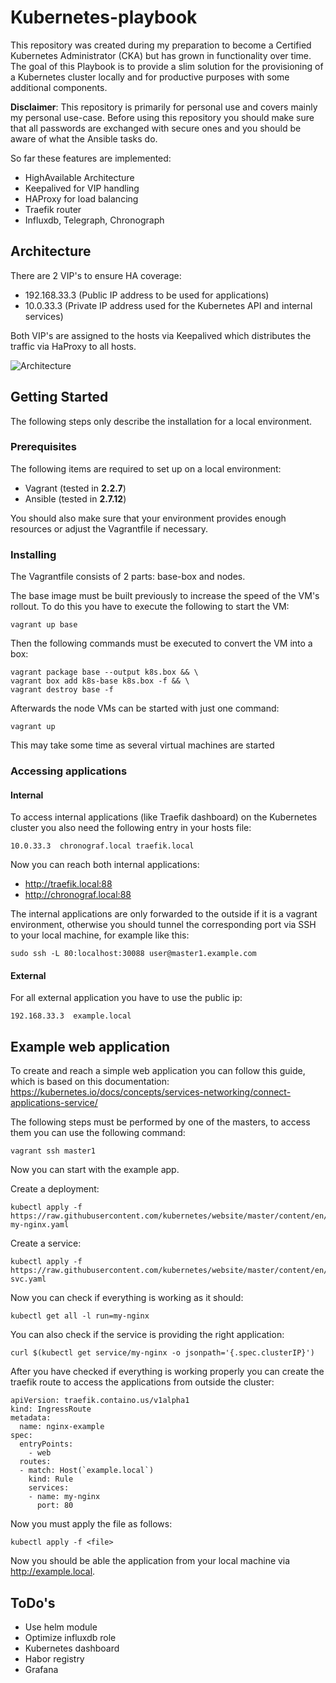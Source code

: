 
# Kubernetes-playbook

This repository was created during my preparation to become a Certified Kubernetes Administrator (CKA) but has grown in functionality over time. The goal of this Playbook is to provide a slim solution for the provisioning of a Kubernetes cluster locally and for productive purposes with some additional components.

**Disclaimer**: This repository is primarily for personal use and covers mainly my personal use-case. Before using this repository you should make sure that all passwords are exchanged with secure ones and you should be aware of what the Ansible tasks do.

So far these features are implemented:
* HighAvailable Architecture
* Keepalived for VIP handling
* HAProxy for load balancing
* Traefik router
* Influxdb, Telegraph, Chronograph

## Architecture

There are 2 VIP's to ensure HA coverage: 
* 192.168.33.3 (Public IP address to be used for applications)
* 10.0.33.3 (Private IP address used for the Kubernetes API and internal services)

Both VIP's are assigned to the hosts via Keepalived which distributes the traffic via HaProxy to all hosts.

![Architecture](https://raw.githubusercontent.com/pixiono/kubernetes-playbook/master/docs/architecture.png)

## Getting Started

The following steps only describe the installation for a local environment.

### Prerequisites
The following items are required to set up on a local environment:
* Vagrant (tested in **2.2.7**)
* Ansible (tested in **2.7.12**)

You should also make sure that your environment provides enough resources or adjust the Vagrantfile if necessary.

### Installing

The Vagrantfile consists of 2 parts: base-box and nodes.
 
The base image must be built previously to increase the speed of the VM's rollout. To do this you have to execute the following to start the VM:

```
vagrant up base
```

Then the following commands must be executed to convert the VM into a box:
```
vagrant package base --output k8s.box && \
vagrant box add k8s-base k8s.box -f && \
vagrant destroy base -f
```

Afterwards the node VMs can be started with just one command:

```
vagrant up
```

This may take some time as several virtual machines are started

### Accessing applications
#### Internal
To access internal applications (like Traefik dashboard) on the Kubernetes cluster you also need the following entry in your hosts file:
```
10.0.33.3  chronograf.local traefik.local
```

Now you can reach both internal applications:
* http://traefik.local:88
* http://chronograf.local:88

The internal applications are only forwarded to the outside if it is a vagrant environment, otherwise you should tunnel the corresponding port via SSH to your local machine, for example like this:
```
sudo ssh -L 80:localhost:30088 user@master1.example.com
```

#### External
For all external application you have to use the public ip:
```
192.168.33.3  example.local
```

## Example web application

To create and reach a simple web application you can follow this guide, which is based on this documentation: https://kubernetes.io/docs/concepts/services-networking/connect-applications-service/

The following steps must be performed by one of the masters, to access them you can use the following command:

    vagrant ssh master1

Now you can start with the example app.

Create a deployment:
```
kubectl apply -f https://raw.githubusercontent.com/kubernetes/website/master/content/en/examples/service/networking/run-my-nginx.yaml
```

Create a service:
```
kubectl apply -f https://raw.githubusercontent.com/kubernetes/website/master/content/en/examples/service/networking/nginx-svc.yaml
```

Now you can check if everything is working as it should:

    kubectl get all -l run=my-nginx

You can also check if the service is providing the right application:

    curl $(kubectl get service/my-nginx -o jsonpath='{.spec.clusterIP}')

After you have checked if everything is working properly you can create the traefik route to access the applications from outside the cluster:

    apiVersion: traefik.containo.us/v1alpha1
    kind: IngressRoute
    metadata:
      name: nginx-example
    spec:
      entryPoints:
        - web
      routes:
      - match: Host(`example.local`)
        kind: Rule
        services:
        - name: my-nginx
          port: 80

Now you must apply the file as follows:

    kubectl apply -f <file>

Now you should be able the application from your local machine via http://example.local.
  
## ToDo's

* Use helm module
* Optimize influxdb role
* Kubernetes dashboard
* Habor registry
* Grafana


